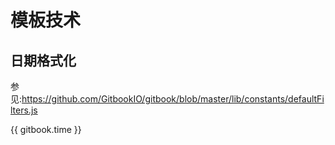 # 模板技术

## 日期格式化

参见:https://github.com/GitbookIO/gitbook/blob/master/lib/constants/defaultFilters.js


{{ gitbook.time  }}

